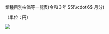 業種目別株価等一覧表(令和３年 $5!\\cdot!6$ 月分)

（単位：円）

![](https://www.nta.go.jp/tmp/283d4bb4-5219-41e8-ab57-320a30184711/images/1c164a42a030a341691771e69f968a20f17df73149b8ee151626ceab9863e57c.jpg)